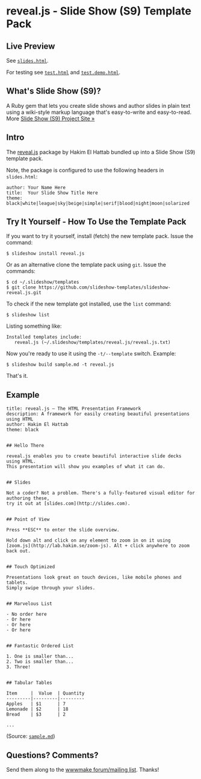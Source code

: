 # reveal.js - Slide Show (S9) Template Pack

## Live Preview

See [`slides.html`](http://slideshow-templates.github.io/slideshow-reveal.js/slides.html).

For testing see
[`test.html`](http://slideshow-templates.github.io/slideshow-reveal.js/test.html) and
[`test.demo.html`](http://slideshow-templates.github.io/slideshow-reveal.js/test.demo.html).


## What's Slide Show (S9)?

A Ruby gem that lets you create slide shows and author slides in plain text
using a wiki-style markup language that's easy-to-write and easy-to-read.
More [Slide Show (S9) Project Site »](http://slideshow-s9.github.io)

## Intro

The [reveal.js](https://github.com/hakimel/reveal.js) package by Hakim El Hattab
bundled up into a Slide Show (S9) template pack.

Note, the package is configured to use the following headers in `slides.html`:

    author: Your Name Here
    title:  Your Slide Show Title Here
    theme:  black|white|league|sky|beige|simple|serif|blood|night|moon|solarized


## Try It Yourself - How To Use the Template Pack

If you want to try it yourself, install (fetch) the new template pack. Issue the command:

    $ slideshow install reveal.js

Or as an alternative clone the template pack using `git`. Issue the commands:

    $ cd ~/.slideshow/templates
    $ git clone https://github.com/slideshow-templates/slideshow-reveal.js.git

To check if the new template got installed, use the `list` command:

    $ slideshow list

Listing something like:

    Installed templates include:
       reveal.js (~/.slideshow/templates/reveal.js/reveal.js.txt)

Now you're ready to use it using the `-t/--template` switch. Example:

    $ slideshow build sample.md -t reveal.js

That's it.

## Example

```
title: reveal.js – The HTML Presentation Framework
description: A framework for easily creating beautiful presentations using HTML
author: Hakim El Hattab
theme: black


## Hello There

reveal.js enables you to create beautiful interactive slide decks using HTML.
This presentation will show you examples of what it can do.


## Slides

Not a coder? Not a problem. There's a fully-featured visual editor for authoring these,
try it out at [slides.com](http://slides.com).


## Point of View

Press **ESC** to enter the slide overview.

Hold down alt and click on any element to zoom in on it using
[zoom.js](http://lab.hakim.se/zoom-js). Alt + click anywhere to zoom back out.


## Touch Optimized

Presentations look great on touch devices, like mobile phones and tablets.
Simply swipe through your slides.


## Marvelous List

- No order here
- Or here
- Or here
- Or here


## Fantastic Ordered List

1. One is smaller than...
2. Two is smaller than...
3. Three!


## Tabular Tables

Item     |  Value  | Quantity
---------|---------|---------
Apples   | $1      | 7
Lemonade | $2      | 18
Bread    | $3      | 2

...
```

(Source: [`sample.md`](sample.md))


## Questions? Comments?

Send them along to the [wwwmake forum/mailing list](http://groups.google.com/group/wwwmake).
Thanks!
